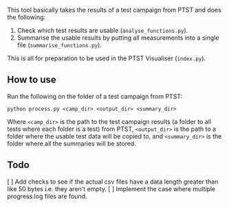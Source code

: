This tool basically takes the results of a test campaign from PTST and does the following:

1. Check which test results are usable (`analyse_functions.py`).
2. Summarise the usable results by putting all measurements into a single file (`summarise_functions.py`).

This is all for preparation to be used in the PTST Visualiser (`index.py`).

## How to use
Run the following on the folder of a test campaign from PTST:

```
python process.py <camp_dir> <output_dir> <summary_dir>
```

Where `<camp_dir>` is the path to the test campaign results (a folder to all tests where each folder is a test) from PTST, `<output_dir>` is the path to a folder where the usable test data will be copied to, and `<summary_dir>` is the folder where all the summaries will be stored.

## Todo
[ ] Add checks to see if the actual csv files have a data length greater than like 50 bytes i.e. they aren't empty.
[ ] Implement the case where multiple progress.log files are found.